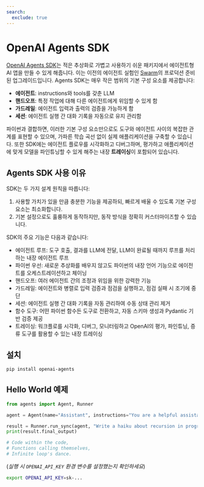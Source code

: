 ```yaml
---
search:
  exclude: true
---
```

# OpenAI Agents SDK

[OpenAI Agents SDK](https://github.com/openai/openai-agents-python)는 적은 추상화로 가볍고 사용하기 쉬운 패키지에서 에이전트형 AI 앱을 만들 수 있게 해줍니다. 이는 이전의 에이전트 실험인 [Swarm](https://github.com/openai/swarm/tree/main)의 프로덕션 준비된 업그레이드입니다. Agents SDK는 매우 작은 범위의 기본 구성 요소를 제공합니다:

-   **에이전트**: instructions와 tools를 갖춘 LLM
-   **핸드오프**: 특정 작업에 대해 다른 에이전트에게 위임할 수 있게 함
-   **가드레일**: 에이전트 입력과 출력의 검증을 가능하게 함
-   **세션**: 에이전트 실행 간 대화 기록을 자동으로 유지 관리함

파이썬과 결합하면, 이러한 기본 구성 요소만으로도 도구와 에이전트 사이의 복잡한 관계를 표현할 수 있으며, 가파른 학습 곡선 없이 실제 애플리케이션을 구축할 수 있습니다. 또한 SDK에는 에이전트 플로우를 시각화하고 디버그하며, 평가하고 애플리케이션에 맞게 모델을 파인튜닝할 수 있게 해주는 내장 **트레이싱**이 포함되어 있습니다.

## Agents SDK 사용 이유

SDK는 두 가지 설계 원칙을 따릅니다:

1. 사용할 가치가 있을 만큼 충분한 기능을 제공하되, 빠르게 배울 수 있도록 기본 구성 요소는 최소화합니다.
2. 기본 설정으로도 훌륭하게 동작하지만, 동작 방식을 정확히 커스터마이즈할 수 있습니다.

SDK의 주요 기능은 다음과 같습니다:

-   에이전트 루프: 도구 호출, 결과를 LLM에 전달, LLM이 완료될 때까지 루프를 처리하는 내장 에이전트 루프
-   파이썬 우선: 새로운 추상화를 배우지 않고도 파이썬의 내장 언어 기능으로 에이전트를 오케스트레이션하고 체이닝
-   핸드오프: 여러 에이전트 간의 조정과 위임을 위한 강력한 기능
-   가드레일: 에이전트와 병렬로 입력 검증과 점검을 실행하고, 점검 실패 시 조기에 중단
-   세션: 에이전트 실행 간 대화 기록을 자동 관리하여 수동 상태 관리 제거
-   함수 도구: 어떤 파이썬 함수든 도구로 전환하고, 자동 스키마 생성과 Pydantic 기반 검증 제공
-   트레이싱: 워크플로를 시각화, 디버그, 모니터링하고 OpenAI의 평가, 파인튜닝, 증류 도구를 활용할 수 있는 내장 트레이싱

## 설치

```bash
pip install openai-agents
```

## Hello World 예제

```python
from agents import Agent, Runner

agent = Agent(name="Assistant", instructions="You are a helpful assistant")

result = Runner.run_sync(agent, "Write a haiku about recursion in programming.")
print(result.final_output)

# Code within the code,
# Functions calling themselves,
# Infinite loop's dance.
```

(_실행 시 `OPENAI_API_KEY` 환경 변수를 설정했는지 확인하세요_)

```bash
export OPENAI_API_KEY=sk-...
```